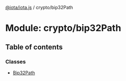 [@iota/iota.js](../README.md) / crypto/bip32Path

# Module: crypto/bip32Path

## Table of contents

### Classes

- [Bip32Path](../classes/crypto/bip32path.bip32path.md)
